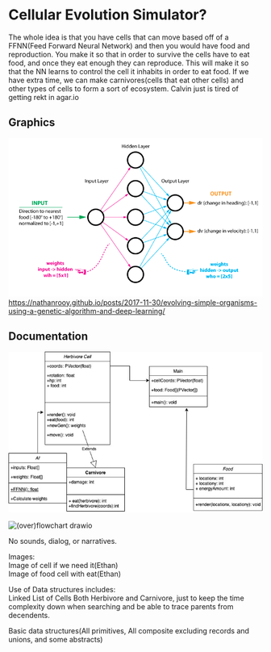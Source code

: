 # Cellular Evolution Simulator?
The whole idea is that you have cells that can move based off of a FFNN(Feed Forward Neural Network) and then you would have food and reproduction. You make it so that in order to survive the cells have to eat food, and once they eat enough they can reproduce. This will make it so that the NN learns to control the cell it inhabits in order to eat food. If we have extra time, we can make carnivores(cells that eat other cells) and other types of cells to form a sort of ecosystem. Calvin just is tired of getting rekt in agar.io

## Graphics
![Neural Network Example](https://github.com/CalvinWebb/A1GroupProject/blob/main/images/organism-neural-network.png)
https://nathanrooy.github.io/posts/2017-11-30/evolving-simple-organisms-using-a-genetic-algorithm-and-deep-learning/
## Documentation
![cellEvo](https://github.com/CalvinWebb/A1GroupProject/blob/main/images/cellEvo%20(1).jpg?raw=true)

![(over)flowchart drawio](https://user-images.githubusercontent.com/89152916/198042459-164802d0-2687-4ce7-8ca7-5016b3c6fdbf.png)

No sounds, dialog, or narratives.

Images:\
Image of cell if we need it(Ethan)\
Image of food cell with eat(Ethan)

Use of Data structures includes:\
Linked List of Cells Both Herbivore and Carnivore, just to keep the time complexity down when searching and be able to trace parents from decendents.

Basic data structures(All primitives, All composite excluding records and unions, and some abstracts)
